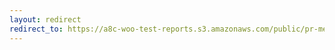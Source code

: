 ```yaml
---
layout: redirect
redirect_to: https://a8c-woo-test-reports.s3.amazonaws.com/public/pr-merge/38412/e2e/index.html
---
```

